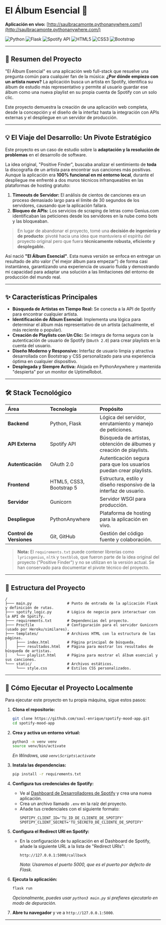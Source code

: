 # El Álbum Esencial 🎵

**Aplicación en vivo:** [http://saulbracamonte.pythonanywhere.com/](http://saulbracamonte.pythonanywhere.com/)

![Python](https://img.shields.io/badge/python-3.10+-blue.svg)
![Flask](https://img.shields.io/badge/flask-%23000.svg?style=for-the-badge&logo=flask&logoColor=white)
![Spotify API](https://img.shields.io/badge/Spotify-1ED760?style=for-the-badge&logo=spotify&logoColor=white)
![HTML5](https://img.shields.io/badge/html5-%23E34F26.svg?style=for-the-badge&logo=html5&logoColor=white)
![CSS3](https://img.shields.io/badge/css3-%231572B6.svg?style=for-the-badge&logo=css3&logoColor=white)
![Bootstrap](https://img.shields.io/badge/bootstrap-%238511FA.svg?style=for-the-badge&logo=bootstrap&logoColor=white)

---

## 🚀 Resumen del Proyecto

"El Álbum Esencial" es una aplicación web full-stack que resuelve una pregunta común para cualquier fan de la música: **¿Por dónde empiezo con un artista nuevo?** La aplicación busca un artista en Spotify, identifica su álbum de estudio más representativo y permite al usuario guardar ese álbum como una nueva playlist en su propia cuenta de Spotify con un solo clic.

Este proyecto demuestra la creación de una aplicación web completa, desde la concepción y el diseño de la interfaz hasta la integración con APIs externas y el despliegue en un servidor de producción.

---

## 💡 El Viaje del Desarrollo: Un Pivote Estratégico

Este proyecto es un caso de estudio sobre la **adaptación y la resolución de problemas** en el desarrollo de software.

La idea original, "Positive Finder", buscaba analizar el sentimiento de **toda** la discografía de un artista para encontrar sus canciones más positivas. Aunque la aplicación era **100% funcional en mi entorno local**, durante el despliegue me enfrenté a dos muros técnicos infranqueables en las plataformas de hosting gratuito:

1.  **Timeouts de Servidor:** El análisis de cientos de canciones era un proceso demasiado largo para el límite de 30 segundos de los servidores, causando que la aplicación fallara.
2.  **Bloqueo de APIs:** Los servicios de scraping de letras como Genius.com identificaban las peticiones desde los servidores en la nube como bots y las bloqueaban.

> En lugar de abandonar el proyecto, tomé una **decisión de ingeniería y de producto**: pivoté hacia una idea que mantuviera el espíritu del proyecto original pero que fuera **técnicamente robusta, eficiente y desplegable.**

Así nació **"El Álbum Esencial"**. Esta nueva versión se enfoca en entregar un resultado de alto valor ("el mejor álbum para empezar") de forma casi instantánea, garantizando una experiencia de usuario fluida y demostrando mi capacidad para adaptar una solución a las limitaciones del entorno de producción del mundo real.

---

## ✨ Características Principales

*   **Búsqueda de Artistas en Tiempo Real:** Se conecta a la API de Spotify para encontrar cualquier artista.
*   **Identificación de Álbum Esencial:** Implementa una lógica para determinar el álbum más representativo de un artista (actualmente, el más reciente o popular).
*   **Creación de Playlists con Un Clic:** Se integra de forma segura con la autenticación de usuario de Spotify (`OAuth 2.0`) para crear playlists en la cuenta del usuario.
*   **Diseño Moderno y Responsivo:** Interfaz de usuario limpia y atractiva desarrollada con Bootstrap y CSS personalizado para una experiencia óptima en cualquier dispositivo.
*   **Desplegada y Siempre Activa:** Alojada en PythonAnywhere y mantenida "despierta" por un monitor de UptimeRobot.

---

## 🛠️ Stack Tecnológico

| Área | Tecnología | Propósito |
| :--- | :--- | :--- |
| **Backend** | Python, Flask | Lógica del servidor, enrutamiento y manejo de peticiones. |
| **API Externa** | Spotify API | Búsqueda de artistas, obtención de álbumes y creación de playlists. |
| **Autenticación** | OAuth 2.0 | Autenticación segura para que los usuarios puedan crear playlists. |
| **Frontend** | HTML5, CSS3, Bootstrap 5 | Estructura, estilo y diseño responsivo de la interfaz de usuario. |
| **Servidor** | Gunicorn | Servidor WSGI para producción. |
| **Despliegue** | PythonAnywhere | Plataforma de hosting para la aplicación en vivo. |
| **Control de Versiones** | Git, GitHub | Gestión del código fuente y colaboración. |

> **Nota:** El `requirements.txt` puede contener librerías como `lyricsgenius`, `nltk` y `textblob`, que fueron parte de la idea original del proyecto ("Positive Finder") y no se utilizan en la versión actual. Se han conservado para documentar el pivote técnico del proyecto.

---

## 📂 Estructura del Proyecto

```
/
├─── main.py                # Punto de entrada de la aplicación Flask y definición de rutas.
├─── spotify_logic.py       # Lógica de negocio para interactuar con la API de Spotify.
├─── requirements.txt       # Dependencias del proyecto.
├─── Procfile               # Configuración para el servidor Gunicorn (usado por Heroku/similares).
├─── templates/             # Archivos HTML con la estructura de las páginas.
│    ├─── index.html        # Página principal de búsqueda.
│    ├─── resultados.html   # Página para mostrar los resultados de búsqueda de artistas.
│    └─── playlist.html     # Página para mostrar el álbum esencial y sus canciones.
└─── static/                # Archivos estáticos.
     └─── style.css         # Estilos CSS personalizados.
```

---

## 🚀 Cómo Ejecutar el Proyecto Localmente

Para ejecutar este proyecto en tu propia máquina, sigue estos pasos:

1.  **Clona el repositorio:**
    ```bash
    git clone https://github.com/saul-enrique/spotify-mood-app.git
    cd spotify-mood-app
    ```

2.  **Crea y activa un entorno virtual:**
    ```bash
    python3 -m venv venv
    source venv/bin/activate
    ```
    *En Windows, usa `venv\Scripts\activate`*

3.  **Instala las dependencias:**
    ```bash
    pip install -r requirements.txt
    ```

4.  **Configura tus credenciales de Spotify:**
    *   Ve al [Dashboard de Desarrolladores de Spotify](https://developer.spotify.com/dashboard/) y crea una nueva aplicación.
    *   Crea un archivo llamado `.env` en la raíz del proyecto.
    *   Añade tus credenciales con el siguiente formato:
        ```
        SPOTIPY_CLIENT_ID='TU_ID_DE_CLIENTE_DE_SPOTIFY'
        SPOTIPY_CLIENT_SECRET='TU_SECRETO_DE_CLIENTE_DE_SPOTIFY'
        ```

5.  **Configura el Redirect URI en Spotify:**
    *   En la configuración de tu aplicación en el Dashboard de Spotify, añade la siguiente URL a la lista de "Redirect URIs":
        ```
        http://127.0.0.1:5000/callback
        ```
        *Nota: Usaremos el puerto 5000, que es el puerto por defecto de Flask.*

6.  **Ejecuta la aplicación:**
    ```bash
    flask run
    ```
    *Opcionalmente, puedes usar `python3 main.py` si prefieres ejecutarlo en modo de depuración.*

7.  **Abre tu navegador** y ve a `http://127.0.0.1:5000`.

---

